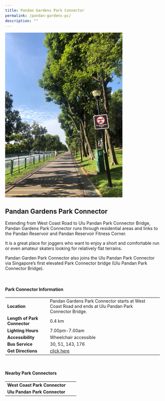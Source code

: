 ```yaml
---
title: Pandan Gardens Park Connector
permalink: /pandan-gardens-pc/
description: ""
---
```

![Pandan Gardens Park Connector](/images/pandan%20gardens%20park%20connector.jpg)

## Pandan Gardens Park Connector

Extending from West Coast Road to Ulu Pandan Park Connector Bridge, Pandan Gardens Park Connector runs through residential areas and links to the Pandan Reservoir and Pandan Reservoir Fitness Corner.

It is a great place for joggers who want to enjoy a short and comfortable run or even amateur skaters looking for relatively flat terrains.

Pandan Garden Park Connector also joins the Ulu Pandan Park Connector via Singapore’s first elevated Park Connector bridge (Ulu Pandan Park Connector Bridge).

<br>

#### Park Connector Information

|  |  |  |
| -------- | -------- | -------- |
| **Location** | Pandan Gardens Park Connector starts at&nbsp;West Coast Road&nbsp;and ends at&nbsp;Ulu Pandan Park Connector Bridge.|
| **Length of Park Connector** | 0.4 km  |
| **Lighting Hours** | 7.00pm-7.00am |
| **Accessibility** | Wheelchair accessible|
| **Bus Service** | 30, 51, 143, 176 |
| **Get Directions** | [click here](https://www.onemap.gov.sg/?lat=1.3193502&amp;lng=103.7503248) |

<br>

#### Nearby Park Connectors

|   |  |  |
| -------- | -------- | -------- |
| **West Coast Park Connector**
**Ulu Pandan Park Connector**|